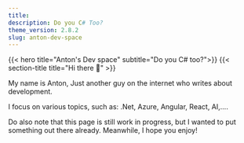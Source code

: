```yaml
---
title:
description: Do you C# Too?
theme_version: 2.8.2
slug: anton-dev-space
---
```


{{< hero title="Anton's Dev space" subtitle="Do you C# too?">}}
{{< section-title title="Hi there 👋" >}}

My name is Anton, Just another guy on the internet who writes about development.

I focus on various topics, such as: .Net, Azure, Angular, React, AI,....

Do also note that this page is still work in progress, but I wanted to put something out there already.
Meanwhile, I hope you enjoy!
